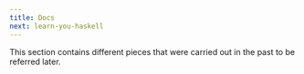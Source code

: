 ```yaml
---
title: Docs
next: learn-you-haskell
---
```


This section contains different pieces that were carried out in the past to be referred later.
